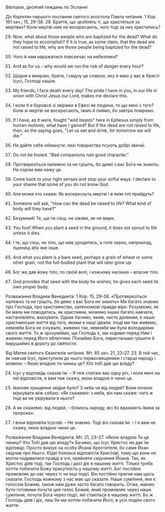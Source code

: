 Вівторок, десятий тиждень по Зісланні

До Корінтян першого послання святого апостола Павла читáння.
1 Кор. 161 зач.; 15, 29-38.
29. Браття, що зроблять ті, що христяться за мертвих? Коли мертві ніяк не воскресають, чого тоді за них христитись? 

29. Now, what about those people who are baptized for the dead? What do they hope to accomplish? If it is true, as some claim, that the dead are not raised to life, why are those people being baptized for the dead? 

30. Чого й нам наражатися повсякчас на небезпеки? 

30. And as for us - why would we run the risk of danger every hour? 

31. Щодня я вмираю, брати, і свідчу це славою, яку я маю у вас в Христі Ісусі, Господі нашім. 

31. My friends, I face death every day! The pride I have in you, in our life in union with Christ Jesus our Lord, makes me declare this. 

32. І коли б я боровся зі звірами в Ефесі як людина, то що мені з того? Коли ж мертві не воскресають,
їжмо й пиймо,
бо завтра помремо.

32. If I have, as it were, fought "wild beasts" here in Ephesus simply from human motives, what have I gained? But if the dead are not raised to life, then, as the saying goes, "Let us eat and drink, for tomorrow we will die." 

33. Не дайте себе обманути: лихі товариства псують добрі звичаї. 

33. Do not be fooled. "Bad companions ruin good character." 

34. Протверезіться належно та не грішіть, бо деякі з вас Бога не знають. На сором вам кажу це.

34. Come back to your right senses and stop your sinful ways. I declare to your shame that some of you do not know God. 

35. Але може хто скаже: Як воскреснуть мертві і в якім тілі прийдуть? 

35. Someone will ask, "How can the dead be raised to life? What kind of body will they have?" 

36. Безумний! Те, що ти сієш, не оживе, як не вмре. 

36. You fool! When you plant a seed in the ground, it does not sprout to life unless it dies. 

37. І те, що сієш, не тіло, що має уродитись, а голе зерно, наприклад, пшениці або яке інше. 

37. And what you plant is a bare seed, perhaps a grain of wheat or some other grain, not the full-bodied plant that will later grow up. 

38. Бог же дав йому тіло, по своїй волі, і кожному насінню – власне тіло.

38. God provides that seed with the body he wishes; he gives each seed its own proper body. 


Розважання Владики Венедикта:
1 Кор. 15, 29–38. «Протверезіться належно та не грішіть, бо деякі з вас Бога не знають»
Ми багато знаємо про Господа, про християнство, катехизмові правди віри. Розуміємо, як би мали ми поводитись, як християни, можемо інших багато навчати, настановляти, вказувати. Однак бачимо, яким, часто далеким, є наше християнське життя від того, якими є наші ідеали. Іноді ми так живемо, немовби Бога не існувало, живемо так, немовби ми були володарями свого життя.
То ж зрозуміймо, що Господь є, ми ходимо перед Ним і живемо перед Його обличчям. Пізнаймо Бога, перестаньмо грішити й вирушаймо в дорогу до святости.



Від Матея святого Євангелія читáння.
Мт. 85 зач. 21, 23-27.
23. В той час, як навчав Ісус, приступили до нього первосвященики і старші народу і мовили:
– Якою владою ти чиниш це? Хто тобі дав цю владу?

24. Ісус у відповідь сказав їм:
– Я теж спитаю вас одну річ, і коли мені на неї відповісте, я вам теж скажу, якою владою я чиню це.

25. Іванове хрищення звідки було? З неба чи від людей?
Вони почали міркувати між собою: «Як скажемо: з неба, він нам скаже: чого ж тоді ви не увірували в нього? 

26. А як скажемо: від людей, – боїмось народу, всі бо вважають Івана за пророка». 

27. І вони відповіли Ісусові:
– Не знаємо.
Тоді він сказав їм:
– І я вам не скажу, якою владою чиню це.


Розважання Владики Венедикта:
Мт. 21, 23–27. «Якою владою Ти це чиниш? Хто Тобі дав цю владу?»
Бачимо, що Ісус Христос не дає їм відповіді. Просто вказує на особу Йоана Хрестителя, бо саме Йоан свідчив про Нього. Юдеї боялися відповісти Христові, тому що вони не могли подивитися правді в очі, прийняти свідчення Йоана.
Так, як Христос діяв тоді, так Господь і досі діє в нашому житті. Тільки треба хотіти побачити Божу присутність у нашому житті. Бог постійно промовляє до нас через ті чи інші події. Він постійно прагне нам щось сказати. Господь кожному з нас має що сказати. Наше сумління, яке є голосом Божим, також нам дуже часто багато говорить. Отже, маємо бути готовими почути цей голос Божий, який промовляє через наше сумління, почути Бога через події, які стаються в нашому житті. Бо ж Господь діяв і діє, лиш би ми хотіли побачити Його, в усіх подіях свого життя.
